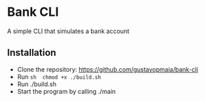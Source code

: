 # Bank CLI

A simple CLI that simulates a bank account

## Installation

- Clone the repository: https://github.com/gustavopmaia/bank-cli
- Run ```sh 
chmod +x ./build.sh```
- Run ./build.sh
- Start the program by calling ./main
